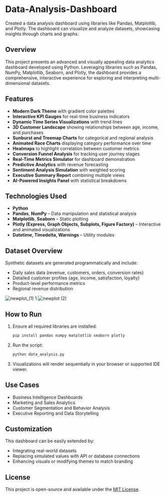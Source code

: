 # Data-Analysis-Dashboard
Created a data analysis dashboard using libraries like Pandas, Matplotlib, and Plotly. The dashboard can visualize and analyze datasets, showcasing insights through charts and graphs.

## Overview

This project presents an advanced and visually appealing data analytics dashboard developed using Python. Leveraging libraries such as Pandas, NumPy, Matplotlib, Seaborn, and Plotly, the dashboard provides a comprehensive, interactive experience for exploring and interpreting multi-dimensional datasets.

## Features

* **Modern Dark Theme** with gradient color palettes
* **Interactive KPI Gauges** for real-time business indicators
* **Dynamic Time Series Visualizations** with trend lines
* **3D Customer Landscape** showing relationships between age, income, and purchases
* **Sunburst and Treemap Charts** for categorical and regional analysis
* **Animated Race Charts** displaying category performance over time
* **Heatmaps** to highlight correlation between customer metrics
* **Conversion Funnel Analysis** for tracking user journey stages
* **Real-Time Metrics Simulator** for dashboard demonstration
* **Predictive Analytics** with revenue forecasting
* **Sentiment Analysis Simulation** with weighted scoring
* **Executive Summary Report** combining multiple views
* **AI-Powered Insights Panel** with statistical breakdowns

## Technologies Used

* **Python**
* **Pandas**, **NumPy** – Data manipulation and statistical analysis
* **Matplotlib**, **Seaborn** – Static plotting
* **Plotly (Express, Graph Objects, Subplots, Figure Factory)** – Interactive and animated visualizations
* **Datetime, Timedelta, Warnings** – Utility modules

## Dataset Overview

Synthetic datasets are generated programmatically and include:

* Daily sales data (revenue, customers, orders, conversion rates)
* Detailed customer profiles (age, income, satisfaction, loyalty)
* Product-level performance metrics
* Regional revenue distribution
  
![newplot_(1) 1](https://github.com/user-attachments/assets/0ca66ebb-e6bb-4ab7-819b-28567fd4aa4b)
![newplot (2)](https://github.com/user-attachments/assets/7b9554a2-1697-456b-b48d-7fe13ccce371)

## How to Run

1. Ensure all required libraries are installed:

   ```bash
   pip install pandas numpy matplotlib seaborn plotly
   ```

2. Run the script:

   ```bash
   python data_analysis.py
   ```

3. Visualizations will render sequentially in your browser or supported IDE viewer.

## Use Cases

* Business Intelligence Dashboards
* Marketing and Sales Analytics
* Customer Segmentation and Behavior Analysis
* Executive Reporting and Data Storytelling

## Customization

This dashboard can be easily extended by:

* Integrating real-world datasets
* Replacing simulated values with API or database connections
* Enhancing visuals or modifying themes to match branding

## License

This project is open-source and available under the [MIT License](LICENSE).

